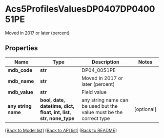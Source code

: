 # Acs5ProfilesValuesDP0407DP040051PE

Moved in 2017 or later (percent)

## Properties
Name | Type | Description | Notes
------------ | ------------- | ------------- | -------------
**mdb_code** | **str** | DP04_0051PE | 
**mdb_name** | **str** | Moved in 2017 or later (percent) | 
**mdb_value** | **str** | Field value | 
**any string name** | **bool, date, datetime, dict, float, int, list, str, none_type** | any string name can be used but the value must be the correct type | [optional]

[[Back to Model list]](../README.md#documentation-for-models) [[Back to API list]](../README.md#documentation-for-api-endpoints) [[Back to README]](../README.md)


